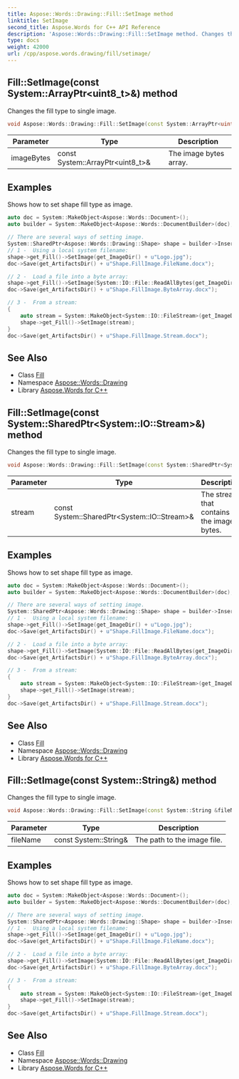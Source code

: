 ```yaml
---
title: Aspose::Words::Drawing::Fill::SetImage method
linktitle: SetImage
second_title: Aspose.Words for C++ API Reference
description: 'Aspose::Words::Drawing::Fill::SetImage method. Changes the fill type to single image in C++.'
type: docs
weight: 42000
url: /cpp/aspose.words.drawing/fill/setimage/
---
```

## Fill::SetImage(const System::ArrayPtr\<uint8_t\>\&) method


Changes the fill type to single image.

```cpp
void Aspose::Words::Drawing::Fill::SetImage(const System::ArrayPtr<uint8_t> &imageBytes)
```


| Parameter | Type | Description |
| --- | --- | --- |
| imageBytes | const System::ArrayPtr\<uint8_t\>\& | The image bytes array. |

## Examples



Shows how to set shape fill type as image. 
```cpp
auto doc = System::MakeObject<Aspose::Words::Document>();
auto builder = System::MakeObject<Aspose::Words::DocumentBuilder>(doc);

// There are several ways of setting image.
System::SharedPtr<Aspose::Words::Drawing::Shape> shape = builder->InsertShape(Aspose::Words::Drawing::ShapeType::Rectangle, 80, 80);
// 1 -  Using a local system filename:
shape->get_Fill()->SetImage(get_ImageDir() + u"Logo.jpg");
doc->Save(get_ArtifactsDir() + u"Shape.FillImage.FileName.docx");

// 2 -  Load a file into a byte array:
shape->get_Fill()->SetImage(System::IO::File::ReadAllBytes(get_ImageDir() + u"Logo.jpg"));
doc->Save(get_ArtifactsDir() + u"Shape.FillImage.ByteArray.docx");

// 3 -  From a stream:
{
    auto stream = System::MakeObject<System::IO::FileStream>(get_ImageDir() + u"Logo.jpg", System::IO::FileMode::Open);
    shape->get_Fill()->SetImage(stream);
}
doc->Save(get_ArtifactsDir() + u"Shape.FillImage.Stream.docx");
```

## See Also

* Class [Fill](../)
* Namespace [Aspose::Words::Drawing](../../)
* Library [Aspose.Words for C++](../../../)
## Fill::SetImage(const System::SharedPtr\<System::IO::Stream\>\&) method


Changes the fill type to single image.

```cpp
void Aspose::Words::Drawing::Fill::SetImage(const System::SharedPtr<System::IO::Stream> &stream)
```


| Parameter | Type | Description |
| --- | --- | --- |
| stream | const System::SharedPtr\<System::IO::Stream\>\& | The stream that contains the image bytes. |

## Examples



Shows how to set shape fill type as image. 
```cpp
auto doc = System::MakeObject<Aspose::Words::Document>();
auto builder = System::MakeObject<Aspose::Words::DocumentBuilder>(doc);

// There are several ways of setting image.
System::SharedPtr<Aspose::Words::Drawing::Shape> shape = builder->InsertShape(Aspose::Words::Drawing::ShapeType::Rectangle, 80, 80);
// 1 -  Using a local system filename:
shape->get_Fill()->SetImage(get_ImageDir() + u"Logo.jpg");
doc->Save(get_ArtifactsDir() + u"Shape.FillImage.FileName.docx");

// 2 -  Load a file into a byte array:
shape->get_Fill()->SetImage(System::IO::File::ReadAllBytes(get_ImageDir() + u"Logo.jpg"));
doc->Save(get_ArtifactsDir() + u"Shape.FillImage.ByteArray.docx");

// 3 -  From a stream:
{
    auto stream = System::MakeObject<System::IO::FileStream>(get_ImageDir() + u"Logo.jpg", System::IO::FileMode::Open);
    shape->get_Fill()->SetImage(stream);
}
doc->Save(get_ArtifactsDir() + u"Shape.FillImage.Stream.docx");
```

## See Also

* Class [Fill](../)
* Namespace [Aspose::Words::Drawing](../../)
* Library [Aspose.Words for C++](../../../)
## Fill::SetImage(const System::String\&) method


Changes the fill type to single image.

```cpp
void Aspose::Words::Drawing::Fill::SetImage(const System::String &fileName)
```


| Parameter | Type | Description |
| --- | --- | --- |
| fileName | const System::String\& | The path to the image file. |

## Examples



Shows how to set shape fill type as image. 
```cpp
auto doc = System::MakeObject<Aspose::Words::Document>();
auto builder = System::MakeObject<Aspose::Words::DocumentBuilder>(doc);

// There are several ways of setting image.
System::SharedPtr<Aspose::Words::Drawing::Shape> shape = builder->InsertShape(Aspose::Words::Drawing::ShapeType::Rectangle, 80, 80);
// 1 -  Using a local system filename:
shape->get_Fill()->SetImage(get_ImageDir() + u"Logo.jpg");
doc->Save(get_ArtifactsDir() + u"Shape.FillImage.FileName.docx");

// 2 -  Load a file into a byte array:
shape->get_Fill()->SetImage(System::IO::File::ReadAllBytes(get_ImageDir() + u"Logo.jpg"));
doc->Save(get_ArtifactsDir() + u"Shape.FillImage.ByteArray.docx");

// 3 -  From a stream:
{
    auto stream = System::MakeObject<System::IO::FileStream>(get_ImageDir() + u"Logo.jpg", System::IO::FileMode::Open);
    shape->get_Fill()->SetImage(stream);
}
doc->Save(get_ArtifactsDir() + u"Shape.FillImage.Stream.docx");
```

## See Also

* Class [Fill](../)
* Namespace [Aspose::Words::Drawing](../../)
* Library [Aspose.Words for C++](../../../)
